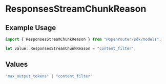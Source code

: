 # ResponsesStreamChunkReason

## Example Usage

```typescript
import { ResponsesStreamChunkReason } from "@openrouter/sdk/models";

let value: ResponsesStreamChunkReason = "content_filter";
```

## Values

```typescript
"max_output_tokens" | "content_filter"
```